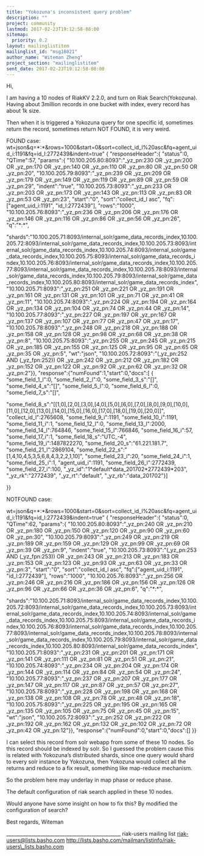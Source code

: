 ```yaml
---
title: "Yokozuna's inconsistent query problem"
description: ""
project: community
lastmod: 2017-02-23T19:12:58-08:00
sitemap:
  priority: 0.2
layout: mailinglistitem
mailinglist_id: "msg18021"
author_name: "Witeman Zheng"
project_section: "mailinglistitem"
sent_date: 2017-02-23T19:12:58-08:00
---
```



Hi,


I am having a 10 nodes of RiakKV 2.2.0, and turn on Riak Search(Yokozuna). 
Having about 3million records in one bucket with index, every record has about 
1k size.

Then when it is triggered a Yokozuna query for one specific id, sometimes 
return the record, sometimes return NOT FOUND, it is very weird.

FOUND case:
wt=json&q=\*:\*&rows=1000&start=0&sort=collect\_id\_l%20asc&fq=agent\_uid\_i:1191&fq=id\_l:2772439&indent=true"
{
 "responseHeader":{
 "status":0,
 "QTime":57,
 "params":{
 "10.100.205.80:8093":"\_yz\_pn:230 OR \_yz\_pn:200 OR \_yz\_pn:170 OR 
\_yz\_pn:140 OR \_yz\_pn:110 OR \_yz\_pn:80 OR \_yz\_pn:50 OR \_yz\_pn:20",
 "10.100.205.79:8093":"\_yz\_pn:239 OR \_yz\_pn:209 OR \_yz\_pn:179 OR 
\_yz\_pn:149 OR \_yz\_pn:119 OR \_yz\_pn:89 OR \_yz\_pn:59 OR \_yz\_pn:29",
 "indent":"true",
 "10.100.205.73:8093":"\_yz\_pn:233 OR \_yz\_pn:203 OR \_yz\_pn:173 OR 
\_yz\_pn:143 OR \_yz\_pn:113 OR \_yz\_pn:83 OR \_yz\_pn:53 OR \_yz\_pn:23",
 "start":"0",
 "sort":"collect\_id\_l asc",
 "fq":["agent\_uid\_i:1191",
 "id\_l:2772439"],
 "rows":"1000",
 "10.100.205.76:8093":"\_yz\_pn:236 OR \_yz\_pn:206 OR \_yz\_pn:176 OR 
\_yz\_pn:146 OR \_yz\_pn:116 OR \_yz\_pn:86 OR \_yz\_pn:56 OR \_yz\_pn:26",
 "q":"\*:\*",
 
"shards":"10.100.205.71:8093/internal\_solr/game\_data\_records\_index,10.100.205.72:8093/internal\_solr/game\_data\_records\_index,10.100.205.73:8093/internal\_solr/game\_data\_records\_index,10.100.205.74:8093/internal\_solr/game\_data\_records\_index,10.100.205.75:8093/internal\_solr/game\_data\_records\_index,10.100.205.76:8093/internal\_solr/game\_data\_records\_index,10.100.205.77:8093/internal\_solr/game\_data\_records\_index,10.100.205.78:8093/internal\_solr/game\_data\_records\_index,10.100.205.79:8093/internal\_solr/game\_data\_records\_index,10.100.205.80:8093/internal\_solr/game\_data\_records\_index",
 "10.100.205.71:8093":"\_yz\_pn:251 OR \_yz\_pn:221 OR \_yz\_pn:191 OR 
\_yz\_pn:161 OR \_yz\_pn:131 OR \_yz\_pn:101 OR \_yz\_pn:71 OR \_yz\_pn:41 OR \_yz\_pn:11",
 "10.100.205.74:8093":"\_yz\_pn:224 OR \_yz\_pn:194 OR \_yz\_pn:164 OR 
\_yz\_pn:134 OR \_yz\_pn:104 OR \_yz\_pn:74 OR \_yz\_pn:44 OR \_yz\_pn:14",
 "10.100.205.77:8093":"\_yz\_pn:227 OR \_yz\_pn:197 OR \_yz\_pn:167 OR 
\_yz\_pn:137 OR \_yz\_pn:107 OR \_yz\_pn:77 OR \_yz\_pn:47 OR \_yz\_pn:17",
 "10.100.205.78:8093":"\_yz\_pn:248 OR \_yz\_pn:218 OR \_yz\_pn:188 OR 
\_yz\_pn:158 OR \_yz\_pn:128 OR \_yz\_pn:98 OR \_yz\_pn:68 OR \_yz\_pn:38 OR \_yz\_pn:8",
 "10.100.205.75:8093":"\_yz\_pn:255 OR \_yz\_pn:245 OR \_yz\_pn:215 OR 
\_yz\_pn:185 OR \_yz\_pn:155 OR \_yz\_pn:125 OR \_yz\_pn:95 OR \_yz\_pn:65 OR \_yz\_pn:35 
OR \_yz\_pn:5",
 "wt":"json",
 "10.100.205.72:8093":"(\_yz\_pn:252 AND (\_yz\_fpn:252)) OR \_yz\_pn:242 OR 
\_yz\_pn:212 OR \_yz\_pn:182 OR \_yz\_pn:152 OR \_yz\_pn:122 OR \_yz\_pn:92 OR \_yz\_pn:62 
OR \_yz\_pn:32 OR \_yz\_pn:2"}},
 "response":{"numFound":1,"start":0,"docs":[
 {
 “some\_field\_1\_l":0,
 "some\_field\_2\_l":0,
 "some\_field\_3\_s":"[]",
 "some\_field\_4\_s":"[]",
 "some\_field\_5\_l":0,
 "some\_field\_6\_l":0,
 "some\_field\_7\_s":"[]",
 
"some\_field\_8\_s":"[[1,0],[2,0],[3,0],[4,0],[5,0],[6,0],[7,0],[8,0],[9,0],[10,0],[11,0],[12,0],[13,0],[14,0],[15,0],[16,0],[17,0],[18,0],[19,0],[20,0]]",
 "collect\_id\_l":2765608,
 "some\_field\_9\_i":1191,
 "some\_field\_10\_i":1191,
 "some\_field\_11\_i":1,
 "some\_field\_12\_l":0,
 "some\_field\_13\_l":2000,
 "some\_field\_14\_l":764846,
 "some\_field\_15\_l":766846,
 "some\_field\_16\_i":57,
 "some\_field\_17\_i":1,
 "some\_field\_18\_s":"UTC\_-4",
 "some\_field\_19\_i":1487822270,
 "some\_field\_20\_s":"61.221.181.7",
 "some\_field\_21\_l":2869104,
 "some\_field\_22\_s":"[1,4,10,4,5,3,5,6,8,4,3,2,2,1,10]",
 "some\_field\_23\_i":20,
 "some\_field\_24\_i":1,
 "some\_field\_25\_i":1,
 "agent\_uid\_i":1191,
 "some\_field\_26\_l":2772439,
 "some\_field\_27\_i":100,
 "\_yz\_id":"1\*default\*data\_201702\*2772439\*203",
 "\_yz\_rk":"2772439",
 "\_yz\_rt":"default",
 "\_yz\_rb":"data\_201702"}]

 }}




NOTFOUND case:

wt=json&q=\*:\*&rows=1000&start=0&sort=collect\_id\_l%20asc&fq=agent\_uid\_i:1191&fq=id\_l:2772439&indent=true"
{
 "responseHeader":{
 "status":0,
 "QTime":62,
 "params":{
 "10.100.205.80:8093":"\_yz\_pn:240 OR \_yz\_pn:210 OR \_yz\_pn:180 OR 
\_yz\_pn:150 OR \_yz\_pn:120 OR \_yz\_pn:90 OR \_yz\_pn:60 OR \_yz\_pn:30",
 "10.100.205.79:8093":"\_yz\_pn:249 OR \_yz\_pn:219 OR \_yz\_pn:189 OR 
\_yz\_pn:159 OR \_yz\_pn:129 OR \_yz\_pn:99 OR \_yz\_pn:69 OR \_yz\_pn:39 OR \_yz\_pn:9",
 "indent":"true",
 "10.100.205.73:8093":"(\_yz\_pn:253 AND (\_yz\_fpn:253)) OR \_yz\_pn:243 OR 
\_yz\_pn:213 OR \_yz\_pn:183 OR \_yz\_pn:153 OR \_yz\_pn:123 OR \_yz\_pn:93 OR \_yz\_pn:63 
OR \_yz\_pn:33 OR \_yz\_pn:3",
 "start":"0",
 "sort":"collect\_id\_l asc",
 "fq":["agent\_uid\_i:1191",
 "id\_l:2772439"],
 "rows":"1000",
 "10.100.205.76:8093":"\_yz\_pn:256 OR \_yz\_pn:246 OR \_yz\_pn:216 OR 
\_yz\_pn:186 OR \_yz\_pn:156 OR \_yz\_pn:126 OR \_yz\_pn:96 OR \_yz\_pn:66 OR \_yz\_pn:36 
OR \_yz\_pn:6",
 "q":"\*:\*",
 
"shards":"10.100.205.71:8093/internal\_solr/game\_data\_records\_index,10.100.205.72:8093/internal\_solr/game\_data\_records\_index,10.100.205.73:8093/internal\_solr/game\_data\_records\_index,10.100.205.74:8093/internal\_solr/game\_data\_records\_index,10.100.205.75:8093/internal\_solr/game\_data\_records\_index,10.100.205.76:8093/internal\_solr/game\_data\_records\_index,10.100.205.77:8093/internal\_solr/game\_data\_records\_index,10.100.205.78:8093/internal\_solr/game\_data\_records\_index,10.100.205.79:8093/internal\_solr/game\_data\_records\_index,10.100.205.80:8093/internal\_solr/game\_data\_records\_index",
 "10.100.205.71:8093":"\_yz\_pn:231 OR \_yz\_pn:201 OR \_yz\_pn:171 OR 
\_yz\_pn:141 OR \_yz\_pn:111 OR \_yz\_pn:81 OR \_yz\_pn:51 OR \_yz\_pn:21",
 "10.100.205.74:8093":"\_yz\_pn:234 OR \_yz\_pn:204 OR \_yz\_pn:174 OR 
\_yz\_pn:144 OR \_yz\_pn:114 OR \_yz\_pn:84 OR \_yz\_pn:54 OR \_yz\_pn:24",
 "10.100.205.77:8093":"\_yz\_pn:237 OR \_yz\_pn:207 OR \_yz\_pn:177 OR 
\_yz\_pn:147 OR \_yz\_pn:117 OR \_yz\_pn:87 OR \_yz\_pn:57 OR \_yz\_pn:27",
 "10.100.205.78:8093":"\_yz\_pn:228 OR \_yz\_pn:198 OR \_yz\_pn:168 OR 
\_yz\_pn:138 OR \_yz\_pn:108 OR \_yz\_pn:78 OR \_yz\_pn:48 OR \_yz\_pn:18",
 "10.100.205.75:8093":"\_yz\_pn:225 OR \_yz\_pn:195 OR \_yz\_pn:165 OR 
\_yz\_pn:135 OR \_yz\_pn:105 OR \_yz\_pn:75 OR \_yz\_pn:45 OR \_yz\_pn:15",
 "wt":"json",
 "10.100.205.72:8093":"\_yz\_pn:252 OR \_yz\_pn:222 OR \_yz\_pn:192 OR 
\_yz\_pn:162 OR \_yz\_pn:132 OR \_yz\_pn:102 OR \_yz\_pn:72 OR \_yz\_pn:42 OR 
\_yz\_pn:12"}},
 "response":{"numFound":0,"start":0,"docs":[]
 }}


I can select this record from solr webapp from some of these 10 nodes. So this 
record should be indexed by solr. So I guessed the problem cause this is 
related with Yokozuna’s distributed shards, since one query would shard to 
every solr instance by Yokozuna, then Yokozuna would collect all the returns 
and reduce to a fix result, something like map-reduce mechanism.

So the problem here may underlay in map phase or reduce phase.

The default configuration of riak search applied in these 10 nodes.

Would anyone have some insight on how to fix this? By modified the 
configuration of search?


Best regards,
Witeman

\_\_\_\_\_\_\_\_\_\_\_\_\_\_\_\_\_\_\_\_\_\_\_\_\_\_\_\_\_\_\_\_\_\_\_\_\_\_\_\_\_\_\_\_\_\_\_
riak-users mailing list
riak-users@lists.basho.com
http://lists.basho.com/mailman/listinfo/riak-users\_lists.basho.com


